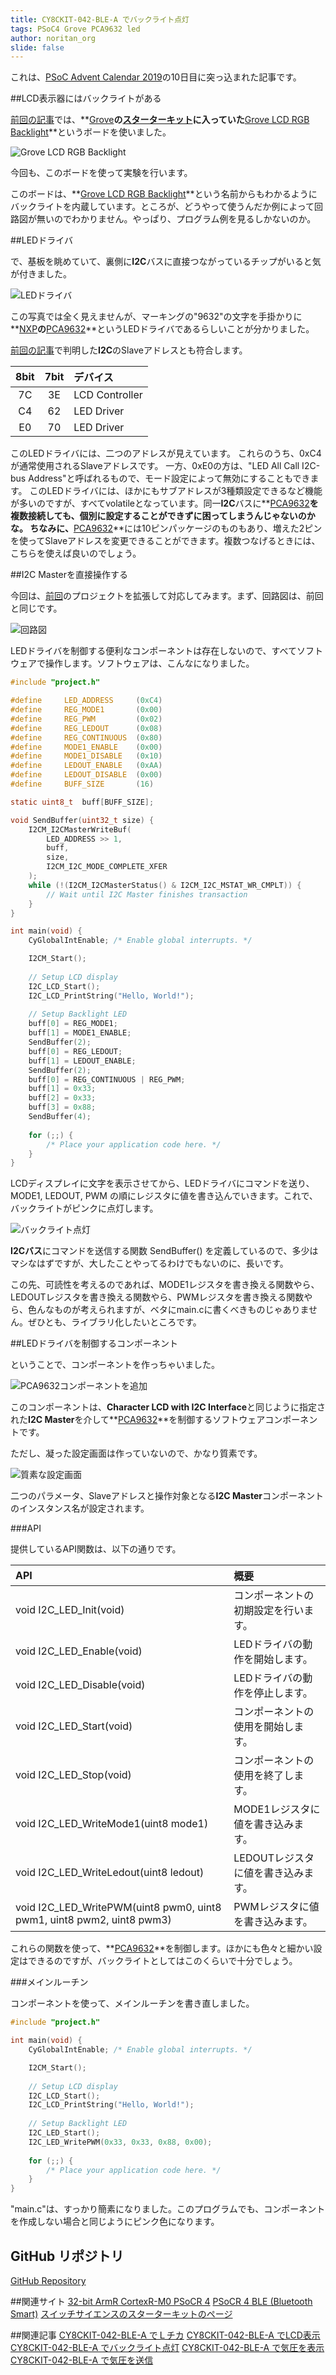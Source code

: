 ```yaml
---
title: CY8CKIT-042-BLE-A でバックライト点灯
tags: PSoC4 Grove PCA9632 led
author: noritan_org
slide: false
---
```

これは、[PSoC Advent Calendar 2019]の10日目に突っ込まれた記事です。

##LCD表示器にはバックライトがある

[前回の記事][GLcdShow]では、**[Grove]**の[スターターキット][Grove Starter Kit]に入っていた**[Grove LCD RGB Backlight]**というボードを使いました。

![Grove LCD RGB Backlight](https://qiita-image-store.s3.ap-northeast-1.amazonaws.com/0/224737/d8c9d692-915a-47a4-e3c3-2ff9efc8f017.jpeg)

今回も、このボードを使って実験を行います。

このボードは、**[Grove LCD RGB Backlight]**という名前からもわかるようにバックライトを内蔵しています。ところが、どうやって使うんだか例によって回路図が無いのでわかりません。やっぱり、プログラム例を見るしかないのか。


##LEDドライバ

で、基板を眺めていて、裏側に**I2C**バスに直接つながっているチップがいると気が付きました。

![LEDドライバ](https://qiita-image-store.s3.ap-northeast-1.amazonaws.com/0/224737/4db52d7c-0c7a-f477-d25c-795d0ab5438e.jpeg)

この写真では全く見えませんが、マーキングの"9632"の文字を手掛かりに**[NXP]**の**[PCA9632]**というLEDドライバであるらしいことが分かりました。

[前回の記事][GLcdShow]で判明した**I2C**のSlaveアドレスとも符合します。

|8bit|7bit|デバイス|
|:-:|:-:|:---|
|7C|3E|LCD Controller|
|C4|62|LED Driver|
|E0|70|LED Driver|

このLEDドライバには、二つのアドレスが見えています。
これらのうち、0xC4が通常使用されるSlaveアドレスです。
一方、0xE0の方は、"LED All Call I2C-bus Address"と呼ばれるもので、モード設定によって無効にすることもできます。
このLEDドライバには、ほかにもサブアドレスが3種類設定できるなど機能が多いのですが、すべてvolatileとなっています。同一**I2C**バスに**[PCA9632]**を複数接続しても、個別に設定することができずに困ってしまうんじゃないのかな。
ちなみに、**[PCA9632]**には10ピンパッケージのものもあり、増えた2ピンを使ってSlaveアドレスを変更できることができます。複数つなげるときには、こちらを使えば良いのでしょう。


##I2C Masterを直接操作する

今回は、[前回][GLcdShow]のプロジェクトを拡張して対応してみます。まず、回路図は、前回と同じです。

![回路図](https://qiita-image-store.s3.ap-northeast-1.amazonaws.com/0/224737/e709aa2d-805d-b2b7-c124-bb90ed4feca8.png)

LEDドライバを制御する便利なコンポーネントは存在しないので、すべてソフトウェアで操作します。ソフトウェアは、こんなになりました。

```c:main.c
#include "project.h"

#define     LED_ADDRESS     (0xC4)
#define     REG_MODE1       (0x00)
#define     REG_PWM         (0x02)
#define     REG_LEDOUT      (0x08)
#define     REG_CONTINUOUS  (0x80)
#define     MODE1_ENABLE    (0x00)
#define     MODE1_DISABLE   (0x10)
#define     LEDOUT_ENABLE   (0xAA)
#define     LEDOUT_DISABLE  (0x00)
#define     BUFF_SIZE       (16)

static uint8_t  buff[BUFF_SIZE];

void SendBuffer(uint32_t size) {
    I2CM_I2CMasterWriteBuf(
        LED_ADDRESS >> 1,
        buff,
        size,
        I2CM_I2C_MODE_COMPLETE_XFER
    );
    while (!(I2CM_I2CMasterStatus() & I2CM_I2C_MSTAT_WR_CMPLT)) {
        // Wait until I2C Master finishes transaction
    }
}

int main(void) {
    CyGlobalIntEnable; /* Enable global interrupts. */

    I2CM_Start();
    
    // Setup LCD display
    I2C_LCD_Start();
    I2C_LCD_PrintString("Hello, World!");
    
    // Setup Backlight LED
    buff[0] = REG_MODE1;
    buff[1] = MODE1_ENABLE;
    SendBuffer(2);
    buff[0] = REG_LEDOUT;
    buff[1] = LEDOUT_ENABLE;
    SendBuffer(2);
    buff[0] = REG_CONTINUOUS | REG_PWM;
    buff[1] = 0x33;
    buff[2] = 0x33;
    buff[3] = 0x88;
    SendBuffer(4);
    
    for (;;) {
        /* Place your application code here. */
    }
}
```

LCDディスプレイに文字を表示させてから、LEDドライバにコマンドを送り、 MODE1, LEDOUT, PWM の順にレジスタに値を書き込んでいきます。これで、バックライトがピンクに点灯します。

![バックライト点灯](https://qiita-image-store.s3.ap-northeast-1.amazonaws.com/0/224737/e88a4ca4-9568-34fc-4cf3-9a2a5f54b28a.jpeg)

**I2Cバス**にコマンドを送信する関数 SendBuffer() を定義しているので、多少はマシなはずですが、大したことやってるわけでもないのに、長いです。

この先、可読性を考えるのであれば、MODE1レジスタを書き換える関数やら、LEDOUTレジスタを書き換える関数やら、PWMレジスタを書き換える関数やら、色んなものが考えられますが、ベタにmain.cに書くべきものじゃありません。ぜひとも、ライブラリ化したいところです。


##LEDドライバを制御するコンポーネント

ということで、コンポーネントを作っちゃいました。

![PCA9632コンポーネントを追加](https://qiita-image-store.s3.ap-northeast-1.amazonaws.com/0/224737/69d82772-3c2b-0eb6-ea29-8d0240d56868.png)

このコンポーネントは、**Character LCD with I2C Interface**と同じように指定された**I2C Master**を介して**[PCA9632]**を制御するソフトウェアコンポーネントです。

ただし、凝った設定画面は作っていないので、かなり質素です。

![質素な設定画面](https://qiita-image-store.s3.ap-northeast-1.amazonaws.com/0/224737/49f2338b-bf33-c869-789b-96079328effc.png)

二つのパラメータ、Slaveアドレスと操作対象となる**I2C Master**コンポーネントのインスタンス名が設定されます。


###API

提供しているAPI関数は、以下の通りです。

|API|概要|
|:--|:--|
|void I2C_LED_Init(void)|コンポーネントの初期設定を行います。|
|void I2C_LED_Enable(void)|LEDドライバの動作を開始します。|
|void I2C_LED_Disable(void)|LEDドライバの動作を停止します。|
|void I2C_LED_Start(void)|コンポーネントの使用を開始します。|
|void I2C_LED_Stop(void)|コンポーネントの使用を終了します。|
|void I2C_LED_WriteMode1(uint8 mode1)|MODE1レジスタに値を書き込みます。|
|void I2C_LED_WriteLedout(uint8 ledout)|LEDOUTレジスタに値を書き込みます。|
|void I2C_LED_WritePWM(uint8 pwm0, uint8 pwm1, uint8 pwm2, uint8 pwm3)|PWMレジスタに値を書き込みます。|

これらの関数を使って、**[PCA9632]**を制御します。ほかにも色々と細かい設定はできるのですが、バックライトとしてはこのくらいで十分でしょう。


###メインルーチン

コンポーネントを使って、メインルーチンを書き直しました。

```c:main.c
#include "project.h"

int main(void) {
    CyGlobalIntEnable; /* Enable global interrupts. */

    I2CM_Start();
    
    // Setup LCD display
    I2C_LCD_Start();
    I2C_LCD_PrintString("Hello, World!");
    
    // Setup Backlight LED
    I2C_LED_Start();
    I2C_LED_WritePWM(0x33, 0x33, 0x88, 0x00);
    
    for (;;) {
        /* Place your application code here. */
    }
}
```

"main.c"は、すっかり簡素になりました。このプログラムでも、コンポーネントを作成しない場合と同じようにピンク色になります。

## GitHub リポジトリ
[GitHub Repository][repository]

##関連サイト
[32-bit ArmR CortexR-M0 PSoCR 4][PSoC 4]
[PSoCR 4 BLE (Bluetooth Smart)][PSoC 4 BLE]
[スイッチサイエンスのスターターキットのページ][ssci Starter Kit]

##関連記事
[CY8CKIT-042-BLE-A でＬチカ][GLChika]
[CY8CKIT-042-BLE-A でLCD表示][GLCDShow]
[CY8CKIT-042-BLE-A でバックライト点灯][GBLChika]
[CY8CKIT-042-BLE-A で気圧を表示][GBarometer]
[CY8CKIT-042-BLE-A で気圧を送信][GBLE]

[PSoC Advent Calendar 2019]:https://qiita.com/advent-calendar/2019/psoc
[Switch Science]:https://www.switch-science.com/
[Seeed Studio]:https://www.seeedstudio.com/
[Grove]:https://www.seeedstudio.com/Grove
[Grove Starter Kit]:https://www.seeedstudio.com/Grove-Starter-Kit-for-Arduino-p-1855.html
[ssci Starter Kit]:https://www.switch-science.com/catalog/1812/
[Grove LCD RGB Backlight]:https://www.seeedstudio.com/Grove-LCD-RGB-Backlight.html
[CY8CKIT-042-BLE-A]:https://www.cypress.com/cy8ckit-042-ble-a
[Base Shield V2]:https://www.seeedstudio.com/Base-Shield-V2.html
[Grove LED]:https://www.seeedstudio.com/Grove-Red-LED.html
[PSoC 4]:http://www.cypress.com/psoc4
[PSoC 4 BLE]:https://www.cypress.com/products/psoc-4-ble-bluetooth-smart
[Bridge Control Panel]:https://www.cypress.com/documentation/software-and-drivers/psoc-programmer-secondary-software
[PSoC Creator]:https://www.cypress.com/creator
[NXP]:https://www.nxp.com/
[PCF2119X]:https://www.nxp.com/products/:PCF2119X
[PCA9632]:https://www.nxp.com/products/:PCA9632
[KitProg]:https://www.cypress.com/kitprog
[GLChika]:https://qiita.com/noritan_org/items/705181191e5a3c2c0d4d
[GLCDShow]:https://qiita.com/noritan_org/items/48156c31f635226dd94d
[GBLChika]:https://qiita.com/noritan_org/items/3046ccca16c9522f0f5e
[GBarometer]:https://qiita.com/noritan_org/items/eec39fe11af5cd78f091
[GBLE]:https://qiita.com/noritan_org/items/a43a051c724f87066ae4
[repository]:https://github.com/noritan/Advent2019
